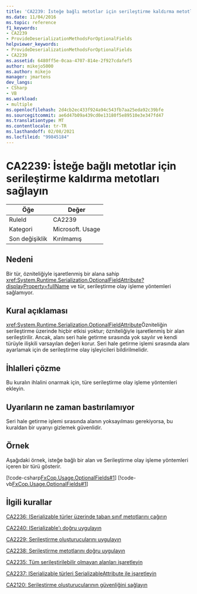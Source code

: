 ```yaml
---
title: 'CA2239: İsteğe bağlı metotlar için serileştirme kaldırma metotları sağlayın'
ms.date: 11/04/2016
ms.topic: reference
f1_keywords:
- CA2239
- ProvideDeserializationMethodsForOptionalFields
helpviewer_keywords:
- ProvideDeserializationMethodsForOptionalFields
- CA2239
ms.assetid: 6480ff5e-0caa-4707-814e-2f927cdafef5
author: mikejo5000
ms.author: mikejo
manager: jmartens
dev_langs:
- CSharp
- VB
ms.workload:
- multiple
ms.openlocfilehash: 2d4cb2ec433f924a94c543fb7aa25eda92c39bfe
ms.sourcegitcommit: ae6d47b09a439cd0e13180f5e89510e3e347fd47
ms.translationtype: MT
ms.contentlocale: tr-TR
ms.lasthandoff: 02/08/2021
ms.locfileid: "99845184"
---
```

# <a name="ca2239-provide-deserialization-methods-for-optional-fields"></a>CA2239: İsteğe bağlı metotlar için serileştirme kaldırma metotları sağlayın

|Öğe|Değer|
|-|-|
|RuleId|CA2239|
|Kategori|Microsoft. Usage|
|Son değişiklik|Kırılmamış|

## <a name="cause"></a>Nedeni
Bir tür, özniteliğiyle işaretlenmiş bir alana sahip <xref:System.Runtime.Serialization.OptionalFieldAttribute?displayProperty=fullName> ve tür, serileştirme olay işleme yöntemleri sağlamıyor.

## <a name="rule-description"></a>Kural açıklaması
<xref:System.Runtime.Serialization.OptionalFieldAttribute>Özniteliğin serileştirme üzerinde hiçbir etkisi yoktur; özniteliğiyle işaretlenmiş bir alan serileştirilir. Ancak, alanı seri hale getirme sırasında yok sayılır ve kendi türüyle ilişkili varsayılan değeri korur. Seri hale getirme işlemi sırasında alanı ayarlamak için de serileştirme olay işleyicileri bildirilmelidir.

## <a name="how-to-fix-violations"></a>İhlalleri çözme
Bu kuralın ihlalini onarmak için, türe serileştirme olay işleme yöntemleri ekleyin.

## <a name="when-to-suppress-warnings"></a>Uyarıların ne zaman bastırılamıyor
Seri hale getirme işlemi sırasında alanın yoksayılması gerekiyorsa, bu kuraldan bir uyarıyı gizlemek güvenlidir.

## <a name="example"></a>Örnek
Aşağıdaki örnek, isteğe bağlı bir alan ve Serileştirme olay işleme yöntemleri içeren bir türü gösterir.

[!code-csharp[FxCop.Usage.OptionalFields#1](../code-quality/codesnippet/CSharp/ca2239-provide-deserialization-methods-for-optional-fields_1.cs)]
[!code-vb[FxCop.Usage.OptionalFields#1](../code-quality/codesnippet/VisualBasic/ca2239-provide-deserialization-methods-for-optional-fields_1.vb)]

## <a name="related-rules"></a>İlgili kurallar
[CA2236: ISerializable türler üzerinde taban sınıf metotlarını çağırın](../code-quality/ca2236.md)

[CA2240: ISerializable'ı doğru uygulayın](../code-quality/ca2240.md)

[CA2229: Serileştirme oluşturucularını uygulayın](/dotnet/fundamentals/code-analysis/quality-rules/ca2229)

[CA2238: Serileştirme metotlarını doğru uygulayın](../code-quality/ca2238.md)

[CA2235: Tüm serileştirilebilir olmayan alanları işaretleyin](/dotnet/fundamentals/code-analysis/quality-rules/ca2235)

[CA2237: ISerializable türleri SerializableAttribute ile işaretleyin](/dotnet/fundamentals/code-analysis/quality-rules/ca2237)

[CA2120: Serileştirme oluşturucularının güvenliğini sağlayın](../code-quality/ca2120.md)
